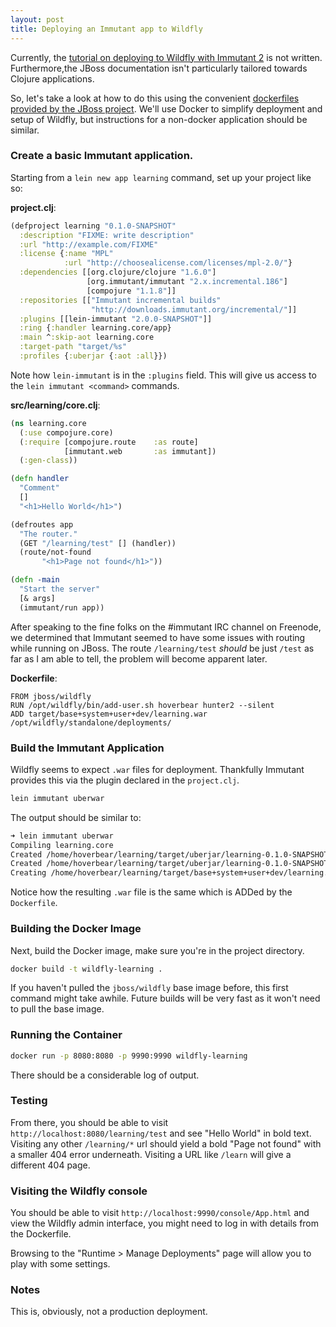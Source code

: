 ```yaml
---
layout: post
title: Deploying an Immutant app to Wildfly
---
```


Currently, the [tutorial on deploying to Wildfly with Immutant 2](http://immutant.org/tutorials/wildfly/index.html) is not written. Furthermore,the JBoss documentation isn't particularly tailored towards Clojure applications.

So, let's take a look at how to do this using the convenient [dockerfiles provided by the JBoss project](https://registry.hub.docker.com/u/jboss/). We'll use Docker to simplify deployment and setup of Wildfly, but instructions for a non-docker application should be similar.

### Create a basic Immutant application.
Starting from a `lein new app learning` command, set up your project like so:

**project.clj**:

```clojure
(defproject learning "0.1.0-SNAPSHOT"
  :description "FIXME: write description"
  :url "http://example.com/FIXME"
  :license {:name "MPL"
            :url "http://choosealicense.com/licenses/mpl-2.0/"}
  :dependencies [[org.clojure/clojure "1.6.0"]
                 [org.immutant/immutant "2.x.incremental.186"]
                 [compojure "1.1.8"]]
  :repositories [["Immutant incremental builds"
                  "http://downloads.immutant.org/incremental/"]]
  :plugins [[lein-immutant "2.0.0-SNAPSHOT"]]
  :ring {:handler learning.core/app}
  :main ^:skip-aot learning.core
  :target-path "target/%s"
  :profiles {:uberjar {:aot :all}})
```

Note how `lein-immutant` is in the `:plugins` field. This will give us access to the `lein immutant <command>` commands.

**src/learning/core.clj**:

```clojure
(ns learning.core
  (:use compojure.core)
  (:require [compojure.route    :as route]
            [immutant.web       :as immutant])
  (:gen-class))

(defn handler
  "Comment"
  []
  "<h1>Hello World</h1>")

(defroutes app
  "The router."
  (GET "/learning/test" [] (handler))
  (route/not-found
       "<h1>Page not found</h1>"))

(defn -main
  "Start the server"
  [& args]
  (immutant/run app))
```

After speaking to the fine folks on the #immutant IRC channel on Freenode, we determined that Immutant seemed to have some issues with routing while running on JBoss. The route `/learning/test` *should* be just `/test` as far as I am able to tell, the problem will become apparent later.

**Dockerfile**:

```
FROM jboss/wildfly
RUN /opt/wildfly/bin/add-user.sh hoverbear hunter2 --silent
ADD target/base+system+user+dev/learning.war /opt/wildfly/standalone/deployments/
```

### Build the Immutant Application

Wildfly seems to expect `.war` files for deployment. Thankfully Immutant provides this via the plugin declared in the `project.clj`.

```bash
lein immutant uberwar
```

The output should be similar to:

```bash
➜ lein immutant uberwar
Compiling learning.core
Created /home/hoverbear/learning/target/uberjar/learning-0.1.0-SNAPSHOT.jar
Created /home/hoverbear/learning/target/uberjar/learning-0.1.0-SNAPSHOT-standalone.jar
Creating /home/hoverbear/learning/target/base+system+user+dev/learning.war
```

Notice how the resulting `.war` file is the same which is ADDed by the `Dockerfile`.

### Building the Docker Image

Next, build the Docker image, make sure you're in the project directory.

```bash
docker build -t wildfly-learning .
```

If you haven't pulled the `jboss/wildfly` base image before, this first command might take awhile. Future builds will be very fast as it won't need to pull the base image.

### Running the Container

```bash
docker run -p 8080:8080 -p 9990:9990 wildfly-learning
```

There should be a considerable log of output.

### Testing

From there, you should be able to visit `http://localhost:8080/learning/test` and see "Hello World" in bold text. Visiting any other `/learning/*` url should yield a bold "Page not found" with a smaller 404 error underneath. Visiting a URL like `/learn` will give a different 404 page.

### Visiting the Wildfly console

You should be able to visit `http://localhost:9990/console/App.html` and view the Wildfly admin interface, you might need to log in with details from the Dockerfile.

Browsing to the "Runtime > Manage Deployments" page will allow you to play with some settings.

### Notes
This is, obviously, not a production deployment.
